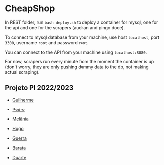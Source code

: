 # CheapShop

In REST folder, run `bash deploy.sh` to deploy a container for mysql, one for the api and one for the scrapers (auchan and pingo doce).

To connect to mysql database from your machine, use host `localhost`, port `3300`, username `root` and password `root`.

You can connect to the API from your machine using `localhost:8080`.

For now, scrapers run every minute from the moment the container is up (don't worry, they are only pushing dummy data to the db, not making actual scraping).



## Projeto PI 2022/2023

* [Guilherme](https://github.com/50DiPincello)

* [Pedro](https://github.com/DrPeterPun)

* [Melânia](https://github.com/melpereira7)

* [Hugo](https://github.com/ops4you)

* [Guerra](https://github.com/ribontone)

* [Barata](https://github.com/tiagomqbarata)

* [Duarte](https://github.com/mishlawi)
